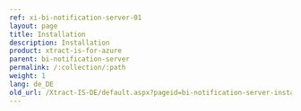 ```yaml
---
ref: xi-bi-notification-server-01
layout: page
title: Installation
description: Installation
product: xtract-is-for-azure
parent: bi-notification-server
permalink: /:collection/:path
weight: 1
lang: de_DE
old_url: /Xtract-IS-DE/default.aspx?pageid=bi-notification-server-installation
---
```

